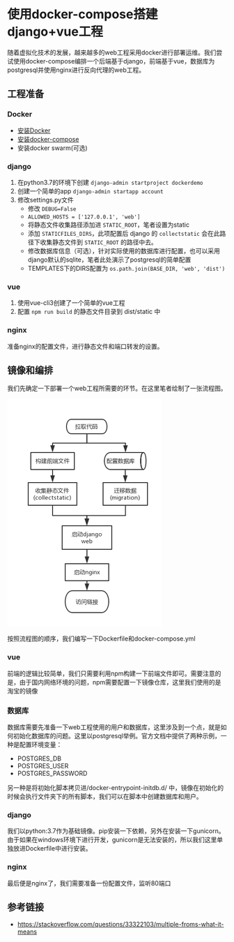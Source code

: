 # 使用docker-compose搭建django+vue工程

随着虚拟化技术的发展，越来越多的web工程采用docker进行部署运维。我们尝试使用docker-compose编排一个后端基于django，前端基于vue，数据库为postgresql并使用nginx进行反向代理的web工程。

## 工程准备

### Docker

* [安装Docker](https://docs.docker.com/v17.09/engine/installation/)
* [安装docker-compose](https://docs.docker.com/compose/install/#install-compose)
* 安装docker swarm(可选)

### django

1. 在python3.7的环境下创建 `django-admin startproject dockerdemo`
2. 创建一个简单的app `django-admin startapp account`
3. 修改settings.py文件
   * 修改 `DEBUG=False`
   * `ALLOWED_HOSTS = ['127.0.0.1', 'web']`
   * 将静态文件收集路径添加进 `STATIC_ROOT`，笔者设置为static
   * 添加 `STATICFILES_DIRS`，此项配置后 django 的 `collectstatic` 会在此路径下收集静态文件到 `STATIC_ROOT` 的路径中去。
   * 修改数据库信息（可选），针对实际使用的数据库进行配置，也可以采用django默认的sqlite，笔者此处演示了postgresql的简单配置
   * TEMPLATES下的DIRS配置为 `os.path.join(BASE_DIR, 'web', 'dist')`

### vue

1. 使用vue-cli3创建了一个简单的vue工程
2. 配置 `npm run build` 的静态文件目录到 dist/static 中

### nginx

准备nginx的配置文件，进行静态文件和端口转发的设置。

## 镜像和编排

我们先确定一下部署一个web工程所需要的环节。在这里笔者绘制了一张流程图。

![部署流程图](images/部署流程.jpg)

按照流程图的顺序，我们编写一下Dockerfile和docker-compose.yml

### vue

前端的逻辑比较简单，我们只需要利用npm构建一下前端文件即可。需要注意的是，由于国内网络环境的问题，npm需要配置一下镜像仓库，这里我们使用的是淘宝的镜像

### 数据库

数据库需要先准备一下web工程使用的用户和数据库，这里涉及到一个点，就是如何初始化数据库的问题。这里以postgresql举例。官方文档中提供了两种示例，一种是配置环境变量：
* POSTGRES_DB
* POSTGRES_USER
* POSTGRES_PASSWORD

另一种是将初始化脚本拷贝进/docker-entrypoint-initdb.d/ 中，镜像在初始化的时候会执行文件夹下的所有脚本，我们可以在脚本中创建数据库和用户。

### django

我们以python:3.7作为基础镜像。pip安装一下依赖，另外在安装一下gunicorn。由于如果在windows环境下进行开发，gunicorn是无法安装的，所以我们这里单独放进Dockerfile中进行安装。

### nginx

最后便是nginx了，我们需要准备一份配置文件，监听80端口

## 参考链接

* https://stackoverflow.com/questions/33322103/multiple-froms-what-it-means